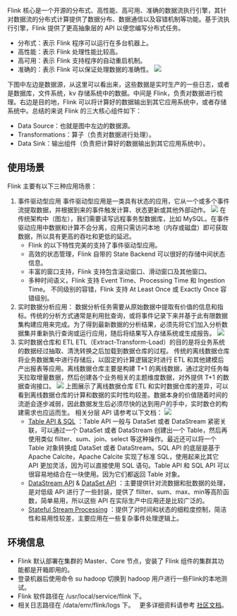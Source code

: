 Flink 核心是一个开源的分布式、高性能、高可用、准确的数据流执行引擎，其针对数据流的分布式计算提供了数据分布、数据通信以及容错机制等功能。基于流执行引擎，Flink 提供了更高抽象层的 API 以便您编写分布式任务。
- 分布式：表示 Flink 程序可以运行在多台机器上。
- 高性能：表示 Flink 处理性能比较高。
- 高可用：表示 Flink 支持程序的自动重启机制。
- 准确的：表示 Flink 可以保证处理数据的准确性。
![](https://qcloudimg.tencent-cloud.cn/raw/4244dee1e4e174671be9691f4b0a833d.png)

下图中左边是数据源，从这里可以看出来，这些数据是实时生产的一些日志，或者是数据库，文件系统，kv 存储系统中的数据。中间是 Flink，负责对数据进行梳理。右边是目的地，Flink 可以将计算好的数据输出到其它应用系统中，或者存储系统中。总结的来说 Flink 的三大核心组件如下：
- Data Source：也就是图中左边的数据源。
- Transformations：算子（负责对数据进行处理）。
- Data Sink：输出组件（负责把计算好的数据输出到其它应用系统中）。

## 使用场景
Flink 主要有以下三种应用场景：
1. 事件驱动型应用
事件驱动型应用是一类具有状态的应用，它从一个或多个事件流提取数据，并根据到来的事件触发计算、状态更新或其他外部动作。
![](https://qcloudimg.tencent-cloud.cn/raw/b7a975d173fbdd7bfeb7c58a8e48710d.png)
在传统架构中（图左），我们需要读写远程事务型数据库，比如 MySQL。在事件驱动应用中数据和计算不会分离，应用只需访问本地（内存或磁盘）即可获取数据，所以具有更高的吞吐和更低的延迟。
	- Flink 的以下特性完美的支持了事件驱动型应用。
	- 高效的状态管理，Flink 自带的 State Backend 可以很好的存储中间状态信息。
	- 丰富的窗口支持，Flink 支持包含滚动窗口、滑动窗口及其他窗口。
	- 多种时间语义，Flink 支持 Event Time、Processing Time 和 Ingestion Time。
不同级别的容错，Flink 支持 At Least Once 或 Exactly Once 容错级别。
2. 实时数据分析应用：
数据分析任务需要从原始数据中提取有价值的信息和指标。传统的分析方式通常是利用批查询，或将事件记录下来并基于此有限数据集构建应用来完成。为了得到最新数据的分析结果，必须先将它们加入分析数据集并重新执行查询或运行应用，随后将结果写入存储系统或生成报告。
![](https://qcloudimg.tencent-cloud.cn/raw/d34e6d5c91e06f1007048f8603f0b64a.png)
3. 实时数据仓库和 ETL
ETL（Extract-Transform-Load）的目的是将业务系统的数据经过抽取、清洗转换之后加载到数据仓库的过程。
传统的离线数据仓库将业务数据集中进行存储后，以固定的计算逻辑定时进行 ETL 和其他建模后产出报表等应用。离线数据仓库主要是构建 T+1 的离线数据，通过定时任务每天拉取增量数据，然后创建各个业务相关的主题维度数据，对外提供 T+1 的数据查询接口。
![](https://qcloudimg.tencent-cloud.cn/raw/3155fa232c7b3606fe03463a3e991b9d.png)
上图展示了离线数据仓库 ETL 和实时数据仓库的差异，可以看到离线数据仓库的计算和数据的实时性均较差。数据本身的价值随着时间的流逝会逐步减弱，因此数据发生后必须尽快的达到用户的手中，实时数仓的构建需求也应运而生。
相关分层 API 请参考以下文档：
![](https://qcloudimg.tencent-cloud.cn/raw/be0341eab77eff82fb111f879b25a5c5.png)
	- [Table API & SQL](https://nightlies.apache.org/flink/flink-docs-release-1.9/dev/table/) ：Table API 一般与 DataSet 或者 DataStream 紧密关联，可以通过一个 DataSet 或者 DataStream 创建出一个 Table，然后再使用类似 flilter、sum、join、select 等这种操作。最近还可以将一个 Table 对象转换成 DataSet 或者 DataStream。SQL API 的底层是基于 Apache Calcite，Apache Calcite 实现了标准 SQL，使用起来比其它 API 更加灵活，因为可以直接使用 SQL 语句。Table API 和 SQL API 可以很容易地结合在一块使用。因为它们都返回 Table 对象。
	- [DataStream API](https://nightlies.apache.org/flink/flink-docs-release-1.9/dev/datastream_api.html) & [DataSet API](https://nightlies.apache.org/flink/flink-docs-release-1.9/dev/batch/) ：主要提供针对流数据和批数据的处理，是对低级 API 进行了一些封装，提供了 flilter、sum、max、min等高阶函数，简单易用，所以这些 API 在实际生产中应用还是比较广泛的。
	- [Stateful Stream Processing](https://nightlies.apache.org/flink/flink-docs-release-1.9/dev/api_concepts.html) ：提供了对时间和状态的细粒度控制，简洁性和易用性较差，主要应用在一些复杂事件处理逻辑上。

## 环境信息
- Flink 默认部署在集群的 Master、Core 节点，安装了 Flink 组件的集群其功能都是开箱即用的。
- 登录机器后使用命令 su hadoop 切换到 hadoop 用户进行一些Flink的本地测试。
- Flink 软件路径在 /usr/local/service/flink 下。
- 相关日志路径在 /data/emr/flink/logs 下。
 
更多详细资料请参考 [社区文档](https://flink.apache.org/)。

